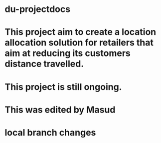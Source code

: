# du-projectdocs
# This project aim to create a location allocation solution for retailers that aim at reducing its customers distance travelled. 
# This project is still ongoing. 
# This was edited by Masud
# local branch changes 
